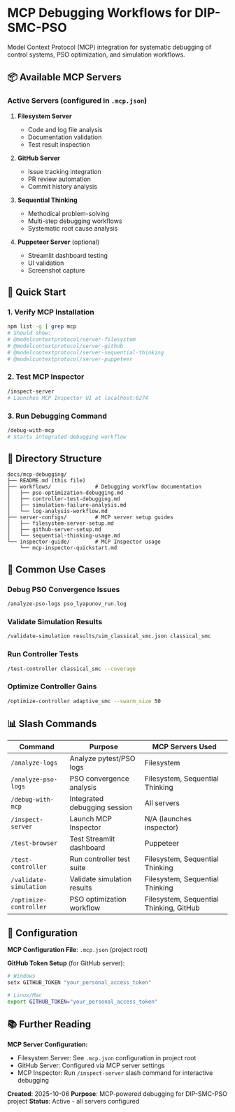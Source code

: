 # MCP Debugging Workflows for DIP-SMC-PSO

Model Context Protocol (MCP) integration for systematic debugging of control systems, PSO optimization, and simulation workflows.



## 📦 Available MCP Servers

### Active Servers (configured in `.mcp.json`)

1. **Filesystem Server**
   - Code and log file analysis
   - Documentation validation
   - Test result inspection

2. **GitHub Server**
   - Issue tracking integration
   - PR review automation
   - Commit history analysis

3. **Sequential Thinking**
   - Methodical problem-solving
   - Multi-step debugging workflows
   - Systematic root cause analysis

4. **Puppeteer Server** (optional)
   - Streamlit dashboard testing
   - UI validation
   - Screenshot capture



## 🔧 Quick Start

### 1. Verify MCP Installation

```bash
npm list -g | grep mcp
# Should show:
# @modelcontextprotocol/server-filesystem
# @modelcontextprotocol/server-github
# @modelcontextprotocol/server-sequential-thinking
# @modelcontextprotocol/server-puppeteer
```

### 2. Test MCP Inspector

```bash
/inspect-server
# Launches MCP Inspector UI at localhost:6274
```

### 3. Run Debugging Command

```bash
/debug-with-mcp
# Starts integrated debugging workflow
```



## 📁 Directory Structure

```
docs/mcp-debugging/
├── README.md (this file)
├── workflows/              # Debugging workflow documentation
│   ├── pso-optimization-debugging.md
│   ├── controller-test-debugging.md
│   ├── simulation-failure-analysis.md
│   └── log-analysis-workflow.md
├── server-configs/         # MCP server setup guides
│   ├── filesystem-server-setup.md
│   ├── github-server-setup.md
│   └── sequential-thinking-usage.md
└── inspector-guide/        # MCP Inspector usage
    └── mcp-inspector-quickstart.md
```



## 🎯 Common Use Cases

### Debug PSO Convergence Issues

```bash
/analyze-pso-logs pso_lyapunov_run.log
```

### Validate Simulation Results

```bash
/validate-simulation results/sim_classical_smc.json classical_smc
```

### Run Controller Tests

```bash
/test-controller classical_smc --coverage
```

### Optimize Controller Gains

```bash
/optimize-controller adaptive_smc --swarm_size 50
```



## 📊 Slash Commands

| Command | Purpose | MCP Servers Used |
|---------|---------|------------------|
| `/analyze-logs` | Analyze pytest/PSO logs | Filesystem |
| `/analyze-pso-logs` | PSO convergence analysis | Filesystem, Sequential Thinking |
| `/debug-with-mcp` | Integrated debugging session | All servers |
| `/inspect-server` | Launch MCP Inspector | N/A (launches inspector) |
| `/test-browser` | Test Streamlit dashboard | Puppeteer |
| `/test-controller` | Run controller test suite | Filesystem, Sequential Thinking |
| `/validate-simulation` | Validate simulation results | Filesystem, Sequential Thinking |
| `/optimize-controller` | PSO optimization workflow | Filesystem, Sequential Thinking, GitHub |



## 🔗 Configuration

**MCP Configuration File**: `.mcp.json` (project root)

**GitHub Token Setup** (for GitHub server):
```bash
# Windows
setx GITHUB_TOKEN "your_personal_access_token"

# Linux/Mac
export GITHUB_TOKEN="your_personal_access_token"
```



## 📚 Further Reading

**MCP Server Configuration:**
- Filesystem Server: See `.mcp.json` configuration in project root
- GitHub Server: Configured via MCP server settings
- MCP Inspector: Run `/inspect-server` slash command for interactive debugging



**Created**: 2025-10-06
**Purpose**: MCP-powered debugging for DIP-SMC-PSO project
**Status**: Active - all servers configured
